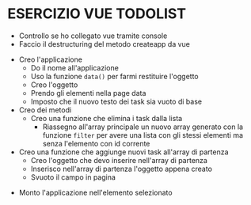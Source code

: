 # ESERCIZIO VUE TODOLIST

- Controllo se ho collegato vue tramite console
- Faccio il destructuring del metodo createapp da vue
+ Creo l'applicazione
    - Do il nome all'applicazione 
    - Uso la funzione `data()` per farmi restituire l'oggetto
    - Creo l'oggetto
    - Prendo gli elementi nella page data
    - Imposto che il nuovo testo dei task sia vuoto di base
+ Creo dei metodi
    - Creo una funzione che elimina i task dalla lista
        - Riassegno all'array principale un nuovo array generato con la funzione `filter` per avere una lista con gli stessi elementi ma senza l'elemento con id corrente
+ Creo una funzione che aggiunge nuovi task all'array di partenza
    - Creo l'oggetto che devo inserire nell'array di partenza
    - Inserisco nell'array di partenza l'oggetto appena creato
    - Svuoto il campo in pagina
- Monto l'applicazione nell'elemento selezionato